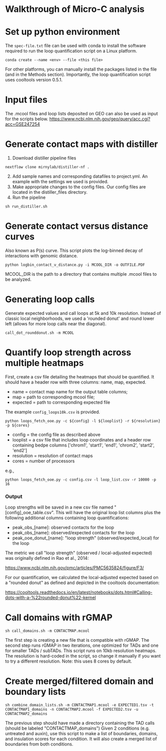# Walkthrough of Micro-C analysis 
# Set up python environment
The `spec-file.txt` file can be used with conda to install the software required to run the loop quantification script on a Linux platform.

`conda create --name <env> --file <this file>`

For other platforms, you can manually install the packages listed in the file (and in the Methods section). Importantly, the loop quantification script uses cooltools version 0.5.1. 

# Input files
The .mcool files and loop lists deposited on GEO can also be used as input for the scripts below.
https://www.ncbi.nlm.nih.gov/geo/query/acc.cgi?acc=GSE247254

# Generate contact maps with distiller
1) Download distiller pipeline files

`nextflow clone mirnylab/distiller-nf .`

2) Add sample names and corresponding datafiles to project.yml. An example with the settings we used is provided.
3) Make appropriate changes to the config files. Our config files are located in the distiller_files directory.
4) Run the pipeline

`sh run_distiller.sh`

# Generate contact versus distance curves
Also known as P(s) curve. This script plots the log-binned decay of interactions with genomic distance.

`python logbin_contact_v_distance.py -i MCOOL_DIR -o OUTFILE.PDF`

MCOOL_DIR is the path to a directory that contains multiple .mcool files to be analyzed. 

# Generating loop calls
Generate expected values and call loops at 5k and 10k resolution. Instead of classic local neighborhoods, we used a 'rounded donut' and round lower left (allows for more loop calls near the diagonal). 

`call_dot_rounddonut.sh -m MCOOL`

# Quantify loop strength across multiple heatmaps
First, create a csv file detailing the heatmaps that should be quantified. It should have a header row with three columns: name, map, expected.

* name = contact map name for the output table columns; 
* map = path to corresponding mcool file; 
* expected = path to corresponding expected file

The example `config_loops10k.csv` is provided.

`python loops_fetch_ooe.py -c ${config} -l ${looplist} -r ${resolution} -p ${cores}`

* config = the config file as described above
* looplist = a csv file that includes loop coordinates and a header row containing bedpe columns ['chrom1', 'start1', 'end1', 'chrom2', 'start2', 'end2']
* resolution = resolution of contact maps
* cores = number of processors

e.g.,

`python loops_fetch_ooe.py -c config.csv -l loop_list.csv -r 10000 -p 16`

### Output

Loop strengths will be saved in a new csv file named "[config]_ooe_table.csv". This will have the original loop list columns plus the following additional columns containing loop quantifications:

* peak_obs_[name]: observed contacts for the loop
* peak_obs_[name]: observed/expected contacts for the loop
* peak_ooe_donut_[name]: "loop strength" (observed/expected_local) for the loop

The metric we call "loop strength" (observed / local-adjusted expected) was originally defined in Rao et al., 2014:

https://www.ncbi.nlm.nih.gov/pmc/articles/PMC5635824/figure/F3/

For our quantification, we calculated the local-adjusted expected based on a "rounded donut" as defined and depicted in the cooltools documentation:

https://cooltools.readthedocs.io/en/latest/notebooks/dots.html#Calling-dots-with-a-%22rounded-donut%22-kernel

# Call domains with rGMAP
`sh call_domains.sh -m CONTACTMAP.mcool`

The first step is creating a new file that is compatible with rGMAP. The second step runs rGMAP in two iterations, one optimized for TADs and one for smaller TADs / subTADs. This script runs on 10kb resolution heatmaps. The resolution is hard-coded in the script, so change it manually if you want to try a different resolution. Note: this uses 8 cores by default. 

# Create merged/filtered domain and boundary lists
`sh combine_domain_lists.sh -m CONTACTMAP1.mcool -e EXPECTED1.tsv -t CONTACTMAP1_domains -n CONTACTMAP2.mcool -f EXPECTED2.tsv -u CONTACTMAP2_domains`

The previous step should have made a directory containing the TAD calls (should be labeled "CONTACTMAP_domains") 
Given 2 conditions (e.g. untreated and auxin), use this script to make a list of boundaries, domains, and insulation scores for each condition. It will also create a merged list of boundaries from both conditions.



